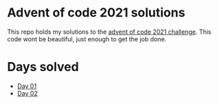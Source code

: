 # Advent of code 2021 solutions

This repo holds my solutions to the [advent of code 2021 challenge](https://adventofcode.com/2021). This code wont be beautiful, just enough to get the job done.

# Days solved

* [Day 01](https://adventofcode.com/2021/day/1)
* [Day 02](https://adventofcode.com/2021/day/2)